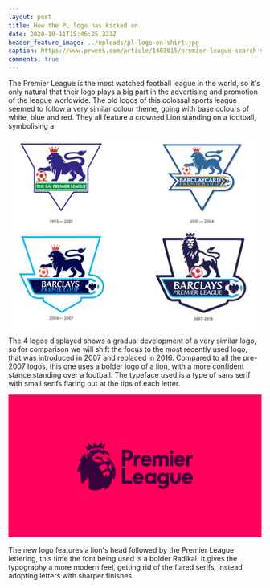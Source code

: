 ```yaml
---
layout: post
title: How the PL logo has kicked on
date: 2020-10-11T15:46:25.323Z
header_feature_image: ../uploads/pl-logo-on-shirt.jpg
caption: https://www.prweek.com/article/1403015/premier-league-search-sign-comms-agency-ahead-new-season
comments: true
---
```

The Premier League is the most watched football league in the world, so it's only natural that their logo plays a big part in the advertising and promotion of the league worldwide. The old logos of this colossal sports league seemed to follow a very similar colour theme, going with base colours of white, blue and red. They all feature a crowned Lion standing on a football, symbolising a 

![](../uploads/old-pl-logos-2.jpg "Previous Premier League Logos")

The 4 logos displayed shows a gradual development of a very similar logo, so for comparison we will shift the focus to the most recently used logo, that was introduced in 2007 and replaced in 2016. Compared to all the pre-2007 logos, this one uses a bolder logo of a lion, with a more confident stance standing over a football. The typeface used is a type of sans serif with small serifs flaring out at the tips of each letter. 

![](../uploads/premier-league-logo.jpg "New Premier League Logo")

The new logo features a lion's head followed by the Premier League lettering, this time the font being used is a bolder Radikal. It gives the typography a more modern feel, getting rid of the flared serifs, instead adopting letters with sharper finishes